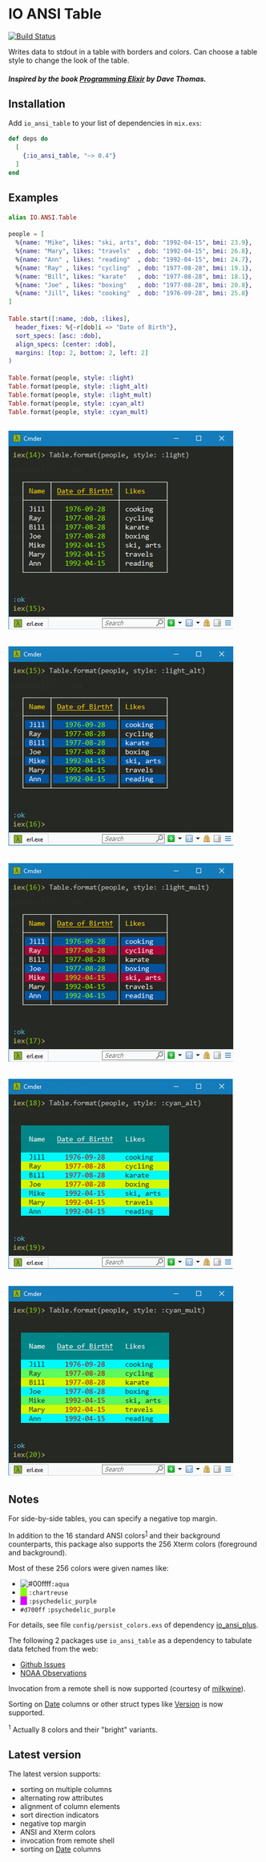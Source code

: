 # IO ANSI Table

[![Build Status](https://travis-ci.org/RaymondLoranger/io_ansi_table.svg?branch=master)](https://travis-ci.org/RaymondLoranger/io_ansi_table)

Writes data to stdout in a table with borders and colors.
Can choose a table style to change the look of the table.

##### Inspired by the book [Programming Elixir](https://pragprog.com/book/elixir16/programming-elixir-1-6) by Dave Thomas.

## Installation

Add `io_ansi_table` to your list of dependencies in `mix.exs`:

```elixir
def deps do
  [
    {:io_ansi_table, "~> 0.4"}
  ]
end
```

## Examples

```elixir
alias IO.ANSI.Table

people = [
  %{name: "Mike", likes: "ski, arts", dob: "1992-04-15", bmi: 23.9},
  %{name: "Mary", likes: "travels"  , dob: "1992-04-15", bmi: 26.8},
  %{name: "Ann" , likes: "reading"  , dob: "1992-04-15", bmi: 24.7},
  %{name: "Ray" , likes: "cycling"  , dob: "1977-08-28", bmi: 19.1},
  %{name: "Bill", likes: "karate"   , dob: "1977-08-28", bmi: 18.1},
  %{name: "Joe" , likes: "boxing"   , dob: "1977-08-28", bmi: 20.8},
  %{name: "Jill", likes: "cooking"  , dob: "1976-09-28", bmi: 25.8}
]

Table.start([:name, :dob, :likes],
  header_fixes: %{~r[dob]i => "Date of Birth"},
  sort_specs: [asc: :dob],
  align_specs: [center: :dob],
  margins: [top: 2, bottom: 2, left: 2]
)

Table.format(people, style: :light)
Table.format(people, style: :light_alt)
Table.format(people, style: :light_mult)
Table.format(people, style: :cyan_alt)
Table.format(people, style: :cyan_mult)
```
## ![light](images/light.png)
## ![light_alt](images/light_alt.png)
## ![light_mult](images/light_mult.png)
## ![cyan_alt](images/cyan_alt.png)
## ![cyan_mult](images/cyan_mult.png)

## Notes

For side-by-side tables, you can specify a negative top margin.

In addition to the 16 standard ANSI colors<sup>[1](#footnote1)</sup> and their
background counterparts, this package also supports the 256 Xterm colors (foreground and background).

Most of these 256 colors were given names like:
- ![#00ffff][00ffff]`:aqua`
- <span style="color:#87ff00;background:#87ff00">__</span> `:chartreuse`
- <span style="color:#d700ff;background:#d700ff">__</span> `:psychedelic_purple`
- `#d700ff` `:psychedelic_purple`

For details, see file `config/persist_colors.exs` of dependency
[io_ansi_plus][io_ansi_plus].

The following 2 packages use `io_ansi_table` as a dependency to tabulate
data fetched from the web:

  - [Github Issues][github_issues]
  - [NOAA Observations][noaa_observations]

Invocation from a remote shell is now supported (courtesy of [milkwine][mw]).

Sorting on [Date][Date] columns or other struct types like [Version][Version]
is now supported.

<sup><a name="footnote1">1</a></sup> Actually 8 colors and their "bright" variants.

## Latest version

The latest version supports:

  - sorting on multiple columns
  - alternating row attributes
  - alignment of column elements
  - sort direction indicators
  - negative top margin
  - ANSI and Xterm colors
  - invocation from remote shell
  - sorting on [Date][Date] columns

  [io_ansi_plus]: https://github.com/RaymondLoranger/io_ansi_plus
  [Date]: https://hexdocs.pm/elixir/Date.html
  [Version]: https://hexdocs.pm/elixir/Version.html
  [mw]: https://github.com/milkwine
  [github_issues]: https://hex.pm/packages/github_issues
  [noaa_observations]: https://hex.pm/packages/noaa_observations
  [00ffff]: https://placehold.it/15/00ffff/000000?text=+
